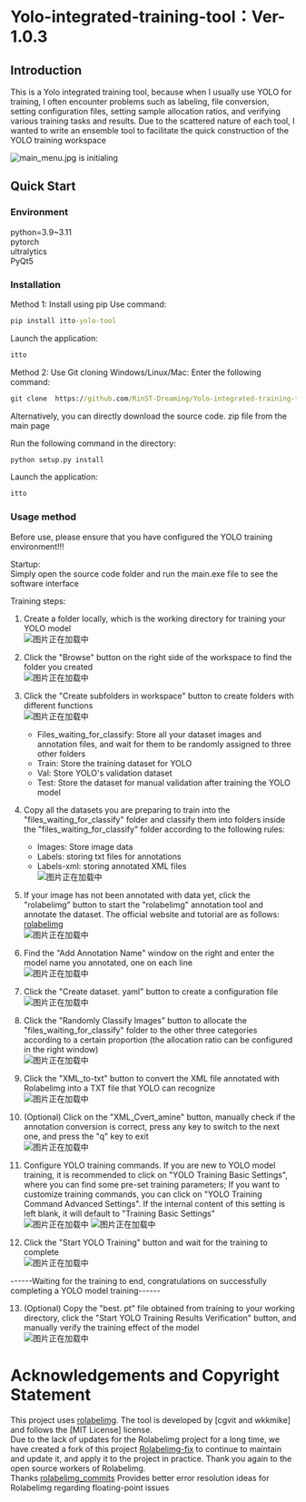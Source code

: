 # Yolo-integrated-training-tool：Ver-1.0.3  
  
## Introduction
This is a Yolo integrated training tool, because when I usually use YOLO for training, I often encounter problems such as labeling, file conversion, setting configuration files, setting sample allocation ratios, and verifying various training tasks and results. Due to the scattered nature of each tool, I wanted to write an ensemble tool to facilitate the quick construction of the YOLO training workspace

![main_menu.jpg is initialing](./README_images/en/main_menu.jpg)
  
## Quick Start

### Environment

python=3.9~3.11  
pytorch  
ultralytics  
PyQt5  

### Installation

Method 1: Install using pip
Use command:
```cmd
pip install itto-yolo-tool
```
Launch the application:
```cmd
itto
```

Method 2: Use Git cloning
Windows/Linux/Mac: Enter the following command:
```cmd
git clone  https://github.com/RinST-Dreaming/Yolo-integrated-training-tool.git
```  
Alternatively, you can directly download the source code. zip file from the main page

Run the following command in the directory:
```cmd
python setup.py install
``` 

Launch the application:
```cmd
itto
```

### Usage method
Before use, please ensure that you have configured the YOLO training environment!!!

Startup:   
Simply open the source code folder and run the main.exe file to see the software interface
  
Training steps:  

1. Create a folder locally, which is the working directory for training your YOLO model  
   ![图片正在加载中](./README_images/en/work_space_dir.jpg)

2. Click the "Browse" button on the right side of the workspace to find the folder you created  
   ![图片正在加载中](./README_images/en/browse_button.jpg)
   
3. Click the "Create subfolders in workspace" button to create folders with different functions  
   ![图片正在加载中](./README_images/en/create_work_frame_button.jpg)
   - Files_waiting_for_classify: Store all your dataset images and annotation files, and wait for them to be randomly assigned to three other folders  
   - Train: Store the training dataset for YOLO  
   - Val: Store YOLO's validation dataset  
   - Test: Store the dataset for manual validation after training the YOLO model  

4. Copy all the datasets you are preparing to train into the "files_waiting_for_classify" folder and classify them into folders inside the "files_waiting_for_classify" folder according to the following rules:  
   - Images: Store image data
   - Labels: storing txt files for annotations
   - Labels-xml: storing annotated XML files  
    ![图片正在加载中](./README_images/en/sub_dir_branch.jpg)
  
5. If your image has not been annotated with data yet, click the "rolabelimg" button to start the "rolabelimg" annotation tool and annotate the dataset. The official website and tutorial are as follows: [rolabelimg](https://github.com/cgvict/roLabelImg)  
   ![图片正在加载中](./README_images/en/rolabelimg_button.jpg)

6. Find the "Add Annotation Name" window on the right and enter the model name you annotated, one on each line  
   ![图片正在加载中](./README_images/en/browse_button.jpg)

7. Click the "Create dataset. yaml" button to create a configuration file  
   ![图片正在加载中](./README_images/en/create_A.yaml_button.jpg)

8. Click the "Randomly Classify Images" button to allocate the "files_waiting_for_classify" folder to the other three categories according to a certain proportion (the allocation ratio can be configured in the right window)  
   ![图片正在加载中](./README_images/en/randomly_categorize_button.jpg)
      
9.  Click the "XML_to-txt" button to convert the XML file annotated with Rolabelimg into a TXT file that YOLO can recognize  
    ![图片正在加载中](./README_images/en/convert_xml_to_txt_button.jpg)

10. (Optional) Click on the "XML_Cvert_amine" button, manually check if the annotation conversion is correct, press any key to switch to the next one, and press the "q" key to exit  
    ![图片正在加载中](./README_images/en/convert_examination_button.jpg)

11. Configure YOLO training commands. If you are new to YOLO model training, it is recommended to click on "YOLO Training Basic Settings", where you can find some pre-set training parameters; If you want to customize training commands, you can click on "YOLO Training Command Advanced Settings". If the internal content of this setting is left blank, it will default to "Training Basic Settings"  
    ![图片正在加载中](./README_images/en/basic_training_setting_button.jpg)
    ![图片正在加载中](./README_images/en/command_training_setting_button.jpg)

12. Click the "Start YOLO Training" button and wait for the training to complete  
    ![图片正在加载中](./README_images/en/start_yolo_training_button.jpg)

------Waiting for the training to end, congratulations on successfully completing a YOLO model training------

13.  (Optional) Copy the "best. pt" file obtained from training to your working directory, click the "Start YOLO Training Results Verification" button, and manually verify the training effect of the model   
    ![图片正在加载中](./README_images/en/start_yolo_validation_button.jpg)

# Acknowledgements and Copyright Statement
This project uses [rolabelimg](https://github.com/cgvict/roLabelImg). The tool is developed by [cgvit and wkkmike] and follows the [MIT License] license.   
Due to the lack of updates for the Rolabelimg project for a long time, we have created a fork of this project [Rolabelimg-fix](https://github.com/RinST-Dreaming/roLabelImg-fix) to continue to maintain and update it, and apply it to the project in practice. Thank you again to the open source workers of Rolabelimg.  
Thanks [rolabelimg_commits](https://github.com/cgvict/roLabelImg/pull/37) Provides better error resolution ideas for Rolabelimg regarding floating-point issues